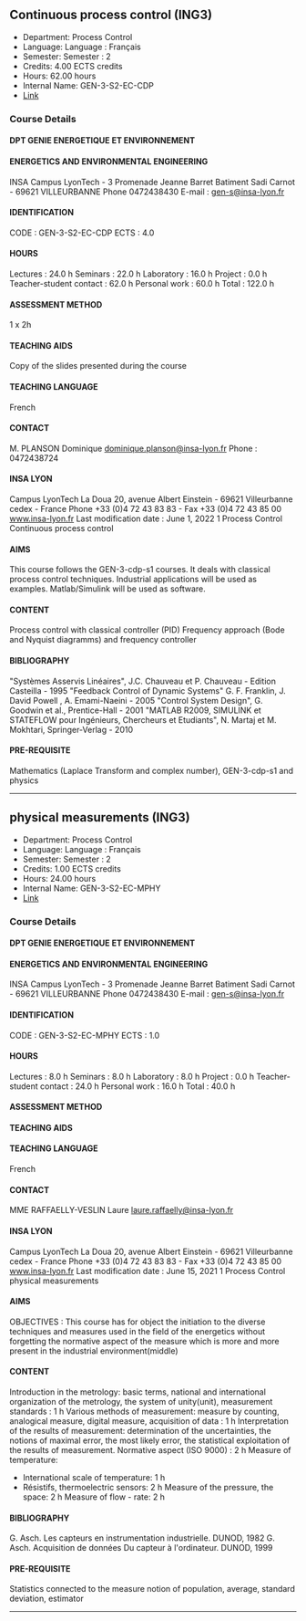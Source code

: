 ## Continuous process control (ING3)

- Department: Process Control
- Language: Language : Français
- Semester: Semester : 2
- Credits: 4.00 ECTS credits
- Hours: 62.00 hours
- Internal Name: GEN-3-S2-EC-CDP
- [Link](https://scolpeda.insa-lyon.fr/f/ects?id=53681&_lang=en)

### Course Details

#### DPT GENIE ENERGETIQUE ET ENVIRONNEMENT


#### ENERGETICS AND ENVIRONMENTAL ENGINEERING

INSA Campus LyonTech - 3 Promenade Jeanne Barret
Batiment Sadi Carnot - 69621 VILLEURBANNE
Phone 0472438430
E-mail : gen-s@insa-lyon.fr

#### IDENTIFICATION

CODE :
GEN-3-S2-EC-CDP
ECTS :
4.0

#### HOURS

Lectures :
24.0 h
Seminars :
22.0 h
Laboratory :
16.0 h
Project :
0.0 h
Teacher-student
contact :
62.0 h
Personal work :
60.0 h
Total :
122.0 h

#### ASSESSMENT METHOD

1 x 2h

#### TEACHING AIDS

Copy of the slides presented during
the course

#### TEACHING LANGUAGE

French

#### CONTACT

M. PLANSON Dominique
dominique.planson@insa-lyon.fr
Phone : 0472438724

#### INSA LYON

Campus LyonTech La Doua
20, avenue Albert Einstein - 69621 Villeurbanne cedex - France
Phone +33 (0)4 72 43 83 83 - Fax +33 (0)4 72 43 85 00
www.insa-lyon.fr
Last modification date : June 1, 2022
1
Process Control
Continuous process control

#### AIMS

This course follows the GEN-3-cdp-s1 courses. It deals with classical process control
techniques.
Industrial applications will be used as examples. Matlab/Simulink will be used as software.

#### CONTENT

Process control with classical controller (PID)
Frequency approach (Bode and Nyquist diagramms) and frequency controller

#### BIBLIOGRAPHY

"Systèmes Asservis Linéaires", J.C. Chauveau et P. Chauveau - Edition Casteilla - 1995
"Feedback Control of Dynamic Systems" G. F. Franklin, J. David Powell , A. Emami-Naeini -
2005
"Control System Design", G. Goodwin et al., Prentice-Hall - 2001
"MATLAB R2009, SIMULINK et STATEFLOW pour Ingénieurs, Chercheurs et Etudiants", N.
Martaj et M. Mokhtari,
Springer-Verlag - 2010

#### PRE-REQUISITE

Mathematics (Laplace Transform and complex number), GEN-3-cdp-s1 and physics


---

## physical measurements (ING3)

- Department: Process Control
- Language: Language : Français
- Semester: Semester : 2
- Credits: 1.00 ECTS credits
- Hours: 24.00 hours
- Internal Name: GEN-3-S2-EC-MPHY
- [Link](https://scolpeda.insa-lyon.fr/f/ects?id=53411&_lang=en)

### Course Details

#### DPT GENIE ENERGETIQUE ET ENVIRONNEMENT


#### ENERGETICS AND ENVIRONMENTAL ENGINEERING

INSA Campus LyonTech - 3 Promenade Jeanne Barret
Batiment Sadi Carnot - 69621 VILLEURBANNE
Phone 0472438430
E-mail : gen-s@insa-lyon.fr

#### IDENTIFICATION

CODE :
GEN-3-S2-EC-MPHY
ECTS :
1.0

#### HOURS

Lectures :
8.0 h
Seminars :
8.0 h
Laboratory :
8.0 h
Project :
0.0 h
Teacher-student
contact :
24.0 h
Personal work :
16.0 h
Total :
40.0 h

#### ASSESSMENT METHOD


#### TEACHING AIDS


#### TEACHING LANGUAGE

French

#### CONTACT

MME RAFFAELLY-VESLIN
Laure
laure.raffaelly@insa-lyon.fr

#### INSA LYON

Campus LyonTech La Doua
20, avenue Albert Einstein - 69621 Villeurbanne cedex - France
Phone +33 (0)4 72 43 83 83 - Fax +33 (0)4 72 43 85 00
www.insa-lyon.fr
Last modification date : June 15, 2021
1
Process Control
physical measurements

#### AIMS

OBJECTIVES :
This course has for object the initiation to the diverse techniques and measures used in the
field of the energetics without forgetting the normative aspect of the measure which is more
and more present in the industrial environment(middle)

#### CONTENT

Introduction in the metrology: basic terms, national and international organization of the
metrology, the system of unity(unit), measurement standards : 1 h
Various methods of measurement: measure by counting, analogical measure, digital measure,
acquisition of data : 1 h
Interpretation of the results of measurement: determination of the uncertainties, the
notions of maximal error, the most likely error, the statistical exploitation of the results of
measurement.
Normative aspect (ISO 9000) : 2 h
Measure of temperature:
- International scale of temperature: 1 h
- Résistifs, thermoelectric sensors: 2 h
Measure of the pressure, the space: 2 h
Measure of flow - rate: 2 h

#### BIBLIOGRAPHY

G. Asch. Les capteurs en instrumentation industrielle. DUNOD, 1982
G. Asch. Acquisition de données Du capteur à l'ordinateur. DUNOD, 1999

#### PRE-REQUISITE

Statistics connected to the measure
notion of population, average, standard deviation, estimator


---

